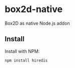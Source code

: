 # box2d-native
Box2D as native Node.js addon

## Install

Install with NPM:

```
npm install hiredis
```
